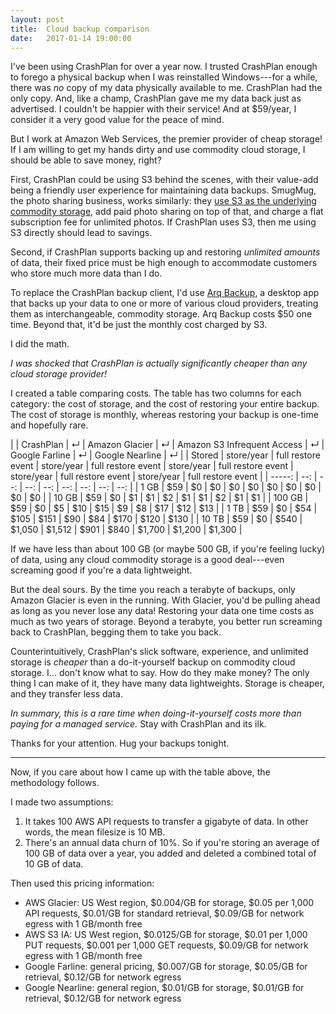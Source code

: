 ```yaml
---
layout: post
title:  Cloud backup comparison
date:   2017-01-14 19:00:00
---
```

I've been using CrashPlan for over a year now.  I trusted CrashPlan enough to forego a physical backup when I was reinstalled Windows---for a while, there was _no_ copy of my data physically available to me.  CrashPlan had the only copy.  And, like a champ, CrashPlan gave me my data back just as advertised.  I couldn't be happier with their service!  And at $59/year, I consider it a very good value for the peace of mind.

But I work at Amazon Web Services, the premier provider of cheap storage!  If I am willing to get my hands dirty and use commodity cloud storage, I should be able to save money, right?

First, CrashPlan could be using S3 behind the scenes, with their value-add being a friendly user experience for maintaining data backups.  SmugMug, the photo sharing business, works similarly: they [use S3 as the underlying commodity storage](https://aws.amazon.com/blogs/aws/amazon_s3_and_s/), add paid photo sharing on top of that, and charge a flat subscription fee for unlimited photos.  If CrashPlan uses S3, then me using S3 directly should lead to savings.

Second, if CrashPlan supports backing up and restoring _unlimited amounts_ of data, their fixed price must be high enough to accommodate customers who store much more data than I do.

To replace the CrashPlan backup client, I'd use [Arq Backup](https://www.arqbackup.com/), a desktop app that backs up your data to one or more of various cloud providers, treating them as interchangeable, commodity storage.  Arq Backup costs $50 one time.  Beyond that, it'd be just the monthly cost charged by S3.

I did the math.

*I was shocked that CrashPlan is actually significantly cheaper than any cloud storage provider!*

I created a table comparing costs.  The table has two columns for each category: the cost of storage, and the cost of restoring your entire backup.  The cost of storage is monthly, whereas restoring your backup is one-time and hopefully rare.

|        | CrashPlan  | ↵                  | Amazon Glacier | ↵                 | Amazon S3 Infrequent Access | ↵                 | Google Farline | ↵                  | Google Nearline | ↵                  |
| Stored | store/year | full restore event | store/year     | full restore event | store/year                  | full restore event | store/year     | full restore event | store/year       | full restore event |
| -----: | --: | --: | --: | --: | --: | --: | --: | --: |
| 1 GB   | $59 | $0 | $0 | $0 | $0 | $0 | $0 | $0 | $0 | $0 |
| 10 GB  | $59 | $0 | $1 | $1 | $2 | $1 | $1 | $2 | $1 | $1 |
| 100 GB | $59 | $0 | $5 | $10 | $15 | $9 | $8 | $17 | $12 | $13 |
| 1 TB | $59 | $0 | $54 | $105 | $151 | $90 | $84 | $170 | $120 | $130 |
| 10 TB | $59 | $0 | $540 | $1,050 | $1,512 | $901 | $840 | $1,700 | $1,200 | $1,300 |

If we have less than about 100 GB (or maybe 500 GB, if you're feeling lucky) of data, using any cloud commodity storage is a good deal---even screaming good if you're a data lightweight.

But the deal sours.  By the time you reach a terabyte of backups, only Amazon Glacier is even in the running.  With Glacier, you'd be pulling ahead as long as you never lose any data!  Restoring your data one time costs as much as two years of storage.  Beyond a terabyte, you better run screaming back to CrashPlan, begging them to take you back.

Counterintuitively, CrashPlan's slick software, experience, and unlimited storage is _cheaper_ than a do-it-yourself backup on commodity cloud storage.  I... don't know what to say.  How do they make money?  The only thing I can make of it, they have many data lightweights.  Storage is cheaper, and they transfer less data.

*In summary, this is a rare time when doing-it-yourself costs more than paying for a managed service.*  Stay with CrashPlan and its ilk.

Thanks for your attention.  Hug your backups tonight.

------

Now, if you care about how I came up with the table above, the methodology follows.

I made two assumptions:

1. It takes 100 AWS API requests to transfer a gigabyte of data.  In other words, the mean filesize is 10 MB.
2. There's an annual data churn of 10%.  So if you're storing an average of 100 GB of data over a year, you added and deleted a combined total of 10 GB of data.

Then used this pricing information:

* AWS Glacier: US West region, $0.004/GB for storage, $0.05 per 1,000 API requests, $0.01/GB for standard retrieval, $0.09/GB for network egress with 1 GB/month free
* AWS S3 IA: US West region, $0.0125/GB for storage, $0.01 per 1,000 PUT requests, $0.001 per 1,000 GET requests, $0.09/GB for network egress with 1 GB/month free
* Google Farline: general pricing, $0.007/GB for storage, $0.05/GB for retrieval, $0.12/GB for network egress
* Google Nearline: general region, $0.01/GB for storage, $0.01/GB for retrieval, $0.12/GB for network egress
